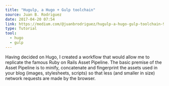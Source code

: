 ```yaml
---
title: "Hugulp, a Hugo + Gulp toolchain"
source: Juan B. Rodriguez
date: 2017-04-20 07:54
link: https://medium.com/@juanbrodriguez/hugulp-a-hugo-gulp-toolchain-94f72ccc3577
type: Tutorial
tool:
  - hugo
  - gulp
---
```

Having decided on Hugo, I created a workflow that would allow me to replicate the famous Ruby on Rails Asset Pipeline. The basic premise of the Asset Pipeline is to minify, concatenate and fingerprint the assets used in your blog (images, stylesheets, scripts) so that less (and smaller in size) network requests are made by the browser.





